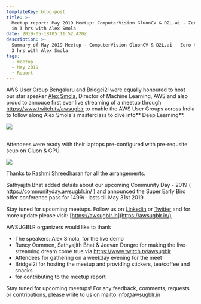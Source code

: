```yaml
---
templateKey: blog-post
title: >-
  Meetup report: May 2019 Meetup: ComputerVision GluonCV & D2L.ai - Zero to Hero
  in 3 hrs with Alex Smola
date: 2019-05-18T05:11:52.420Z
description: >-
  Summary of May 2019 Meetup - ComputerVision GluonCV & D2L.ai - Zero to Hero in
  3 hrs with Alex Smola
tags:
  - meetup
  - May 2019
  - Report
---
```

AWS User Group Bengaluru and Bridgei2i were equally honoured to host our star speaker [Alex Smola](https://alex.smola.org/), Director of Machine Learning, AWS and also proud to annouce first ever live streaming of a meetup through <https://www.twitch.tv/awsugblr> to enable the AWS User Groups across India to follow along Alex Smola's masterclass to dive into** Deep Learning**.

![](/img/alex_deeplearning.jpg)

\
Attendees were ready with their laptops pre-configured with pre-requsite seup on Gluon & GPU.



![](/img/alex_attendees.jpg)



Thanks to [Rashmi Shreedharan](https://www.linkedin.com/in/rashmis/) for all the arrangements.

Sathyajith Bhat added details about our upcoming Community Day - 2019 ( <https://communityday.awsugblr.in/> ) and announced the Super Early Bird offer conference pass for 1499/- lasts till May 31st 2019.

Stay tuned for upcoming meetups. Follow us on [Linkedin](https://www.linkedin.com/in/awsugblr/) or [Twitter](https://twitter.com/awsugblr) and for more update please visit:  [https://awsugblr.in](https://awsugblr.in/).

AWSUGBLR organizers would like to thank

* The speakers: Alex Smola, for the live demo
* Runcy Oommen, Sathyajith Bhat & Jeevan Dongre for making the live-streaming dream come true via https://www.twitch.tv/awsugblr
* Attendees for gathering on a weekday evening for the meet
* Bridgei2i for hosting the meetup and providing stickers, tea/coffee and snacks
* for contributing to the meetup report

Stay tuned for upcoming meetups! For any feedback, comments, requests or contributions, please write to us on <mailto:info@awsugblr.in>
